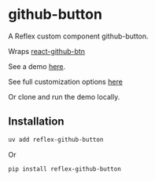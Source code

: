 # github-button

A Reflex custom component github-button.

Wraps [react-github-btn](https://www.npmjs.com/package/react-github-btn)

See a demo [here](https://reflex-github-button-demo.adventuresoftim.com).

See full customization options [here](buttons.github.io/)

Or clone and run the demo locally.

## Installation

```bash
uv add reflex-github-button
```

Or

```bash
pip install reflex-github-button
```

